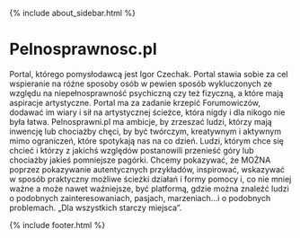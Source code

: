 {% include about_sidebar.html %}


  <div class="w3-row w3-padding-64">
    <div class="w3-twothird w3-container">
      <h1 class="w3-text-teal">Pelnosprawnosc.pl</h1>
      <p>Portal, którego pomysłodawcą jest Igor Czechak. Portal stawia sobie za cel wspieranie
na różne sposoby osób w pewien sposób wykluczonych ze względu na niepełnosprawność psychiczną czy
też fizyczną, a które mają aspiracje artystyczne. Portal ma za zadanie krzepić Forumowiczów, dodawać
im wiary i sił na artystycznej ścieżce, która nigdy i dla nikogo nie była łatwa. Pelnosprawni.pl ma
ambicje, by zrzeszać ludzi, którzy mają inwencję lub chociażby chęci, by być twórczym, kreatywnym i
aktywnym mimo ograniczeń, które spotykają nas na co dzień. Ludzi, którym chce się chcieć i którzy z
jakichś względów postanowili przenieść góry lub chociażby jakieś pomniejsze pagórki. Chcemy
pokazywać, że MOŻNA poprzez pokazywanie autentycznych przykładów, inspirować, wskazywać w
sposób praktyczny możliwe ścieżki działań i formy pomocy i, co nie mniej ważne a może nawet
ważniejsze, być platformą, gdzie można znaleźć ludzi o podobnych zainteresowaniach, pasjach,
marzeniach...i o podobnych problemach. „Dla wszystkich starczy miejsca”.</p>
    </div>
  </div>

 
 {% include footer.html %}
<!-- END MAIN -->
</div>


